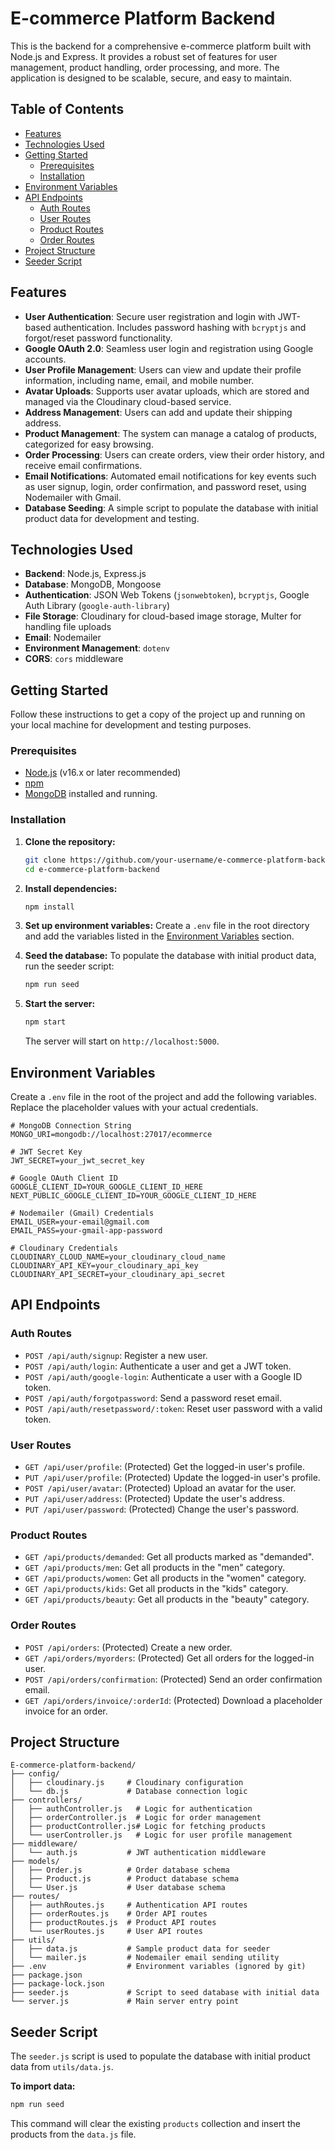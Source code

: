 # E-commerce Platform Backend

This is the backend for a comprehensive e-commerce platform built with Node.js and Express. It provides a robust set of features for user management, product handling, order processing, and more. The application is designed to be scalable, secure, and easy to maintain.

## Table of Contents

  - [Features](https://www.google.com/search?q=%23features)
  - [Technologies Used](https://www.google.com/search?q=%23technologies-used)
  - [Getting Started](https://www.google.com/search?q=%23getting-started)
      - [Prerequisites](https://www.google.com/search?q=%23prerequisites)
      - [Installation](https://www.google.com/search?q=%23installation)
  - [Environment Variables](https://www.google.com/search?q=%23environment-variables)
  - [API Endpoints](https://www.google.com/search?q=%23api-endpoints)
      - [Auth Routes](https://www.google.com/search?q=%23auth-routes)
      - [User Routes](https://www.google.com/search?q=%23user-routes)
      - [Product Routes](https://www.google.com/search?q=%23product-routes)
      - [Order Routes](https://www.google.com/search?q=%23order-routes)
  - [Project Structure](https://www.google.com/search?q=%23project-structure)
  - [Seeder Script](https://www.google.com/search?q=%23seeder-script)

## Features

  - **User Authentication**: Secure user registration and login with JWT-based authentication. Includes password hashing with `bcryptjs` and forgot/reset password functionality.
  - **Google OAuth 2.0**: Seamless user login and registration using Google accounts.
  - **User Profile Management**: Users can view and update their profile information, including name, email, and mobile number.
  - **Avatar Uploads**: Supports user avatar uploads, which are stored and managed via the Cloudinary cloud-based service.
  - **Address Management**: Users can add and update their shipping address.
  - **Product Management**: The system can manage a catalog of products, categorized for easy browsing.
  - **Order Processing**: Users can create orders, view their order history, and receive email confirmations.
  - **Email Notifications**: Automated email notifications for key events such as user signup, login, order confirmation, and password reset, using Nodemailer with Gmail.
  - **Database Seeding**: A simple script to populate the database with initial product data for development and testing.

## Technologies Used

  - **Backend**: Node.js, Express.js
  - **Database**: MongoDB, Mongoose
  - **Authentication**: JSON Web Tokens (`jsonwebtoken`), `bcryptjs`, Google Auth Library (`google-auth-library`)
  - **File Storage**: Cloudinary for cloud-based image storage, Multer for handling file uploads
  - **Email**: Nodemailer
  - **Environment Management**: `dotenv`
  - **CORS**: `cors` middleware

## Getting Started

Follow these instructions to get a copy of the project up and running on your local machine for development and testing purposes.

### Prerequisites

  - [Node.js](https://nodejs.org/) (v16.x or later recommended)
  - [npm](https://www.npmjs.com/)
  - [MongoDB](https://www.mongodb.com/try/download/community) installed and running.

### Installation

1.  **Clone the repository:**

    ```bash
    git clone https://github.com/your-username/e-commerce-platform-backend.git
    cd e-commerce-platform-backend
    ```

2.  **Install dependencies:**

    ```bash
    npm install
    ```

3.  **Set up environment variables:**
    Create a `.env` file in the root directory and add the variables listed in the [Environment Variables](https://www.google.com/search?q=%23environment-variables) section.

4.  **Seed the database:**
    To populate the database with initial product data, run the seeder script:

    ```bash
    npm run seed
    ```

5.  **Start the server:**

    ```bash
    npm start
    ```

    The server will start on `http://localhost:5000`.

## Environment Variables

Create a `.env` file in the root of the project and add the following variables. Replace the placeholder values with your actual credentials.

```env
# MongoDB Connection String
MONGO_URI=mongodb://localhost:27017/ecommerce

# JWT Secret Key
JWT_SECRET=your_jwt_secret_key

# Google OAuth Client ID
GOOGLE_CLIENT_ID=YOUR_GOOGLE_CLIENT_ID_HERE
NEXT_PUBLIC_GOOGLE_CLIENT_ID=YOUR_GOOGLE_CLIENT_ID_HERE

# Nodemailer (Gmail) Credentials
EMAIL_USER=your-email@gmail.com
EMAIL_PASS=your-gmail-app-password

# Cloudinary Credentials
CLOUDINARY_CLOUD_NAME=your_cloudinary_cloud_name
CLOUDINARY_API_KEY=your_cloudinary_api_key
CLOUDINARY_API_SECRET=your_cloudinary_api_secret
```

## API Endpoints

### Auth Routes

  * `POST /api/auth/signup`: Register a new user.
  * `POST /api/auth/login`: Authenticate a user and get a JWT token.
  * `POST /api/auth/google-login`: Authenticate a user with a Google ID token.
  * `POST /api/auth/forgotpassword`: Send a password reset email.
  * `POST /api/auth/resetpassword/:token`: Reset user password with a valid token.

### User Routes

  * `GET /api/user/profile`: (Protected) Get the logged-in user's profile.
  * `PUT /api/user/profile`: (Protected) Update the logged-in user's profile.
  * `POST /api/user/avatar`: (Protected) Upload an avatar for the user.
  * `PUT /api/user/address`: (Protected) Update the user's address.
  * `PUT /api/user/password`: (Protected) Change the user's password.

### Product Routes

  * `GET /api/products/demanded`: Get all products marked as "demanded".
  * `GET /api/products/men`: Get all products in the "men" category.
  * `GET /api/products/women`: Get all products in the "women" category.
  * `GET /api/products/kids`: Get all products in the "kids" category.
  * `GET /api/products/beauty`: Get all products in the "beauty" category.

### Order Routes

  * `POST /api/orders`: (Protected) Create a new order.
  * `GET /api/orders/myorders`: (Protected) Get all orders for the logged-in user.
  * `POST /api/orders/confirmation`: (Protected) Send an order confirmation email.
  * `GET /api/orders/invoice/:orderId`: (Protected) Download a placeholder invoice for an order.

## Project Structure

```
E-commerce-platform-backend/
├── config/
│   ├── cloudinary.js     # Cloudinary configuration
│   └── db.js             # Database connection logic
├── controllers/
│   ├── authController.js   # Logic for authentication
│   ├── orderController.js  # Logic for order management
│   ├── productController.js# Logic for fetching products
│   └── userController.js   # Logic for user profile management
├── middleware/
│   └── auth.js           # JWT authentication middleware
├── models/
│   ├── Order.js          # Order database schema
│   ├── Product.js        # Product database schema
│   └── User.js           # User database schema
├── routes/
│   ├── authRoutes.js     # Authentication API routes
│   ├── orderRoutes.js    # Order API routes
│   ├── productRoutes.js  # Product API routes
│   └── userRoutes.js     # User API routes
├── utils/
│   ├── data.js           # Sample product data for seeder
│   └── mailer.js         # Nodemailer email sending utility
├── .env                  # Environment variables (ignored by git)
├── package.json
├── package-lock.json
├── seeder.js             # Script to seed database with initial data
└── server.js             # Main server entry point
```

## Seeder Script

The `seeder.js` script is used to populate the database with initial product data from `utils/data.js`.

**To import data:**

```bash
npm run seed
```

This command will clear the existing `products` collection and insert the products from the `data.js` file.
